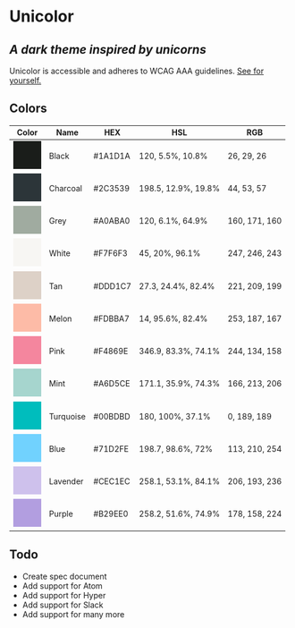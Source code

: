 # Unicolor
## _A dark theme inspired by unicorns_

Unicolor is accessible and adheres to WCAG AAA guidelines. [See for yourself.](http://www.sussex.ac.uk/tel/resource/tel_website/accessiblecontrast/?q=1A1D1A~A0ABA0~F7F6F3~DDD1C7~FDBBA7~F4869E~A6D5CE~00BDBD~71D2FE~CEC1EC~B29EE0)

## Colors
| Color | Name | HEX | HSL | RGB |
| ------ | ------ | ------ | ------ | ------ |
| <img src="https://github.com/tylerking/unicolor/blob/main/colors/black.png?raw=true" alt="drawing" width="50"/> | Black | #1A1D1A | 120, 5.5%, 10.8% | 26, 29, 26 |
| <img src="https://github.com/tylerking/unicolor/blob/main/colors/charcoal.png?raw=true" alt="drawing" width="50"/> | Charcoal | #2C3539 | 198.5, 12.9%, 19.8% | 44, 53, 57 |
| <img src="https://github.com/tylerking/unicolor/blob/main/colors/grey.png?raw=true" alt="drawing" width="50"/> | Grey | #A0ABA0 | 120, 6.1%, 64.9% | 160, 171, 160 |
| <img src="https://github.com/tylerking/unicolor/blob/main/colors/white.png?raw=true" alt="drawing" width="50"/> | White | #F7F6F3 | 45, 20%, 96.1% | 247, 246, 243 |
| <img src="https://github.com/tylerking/unicolor/blob/main/colors/tan.png?raw=true" alt="drawing" width="50"/> | Tan | #DDD1C7 | 27.3, 24.4%, 82.4% | 221, 209, 199 |
| <img src="https://github.com/tylerking/unicolor/blob/main/colors/melon.png?raw=true" alt="drawing" width="50"/> | Melon | #FDBBA7 | 14, 95.6%, 82.4% | 253, 187, 167 |
| <img src="https://github.com/tylerking/unicolor/blob/main/colors/pink.png?raw=true" alt="drawing" width="50"/> | Pink | #F4869E | 346.9, 83.3%, 74.1% | 244, 134, 158 |
| <img src="https://github.com/tylerking/unicolor/blob/main/colors/mint.png?raw=true" alt="drawing" width="50"/> | Mint | #A6D5CE | 171.1, 35.9%, 74.3% | 166, 213, 206 |
| <img src="https://github.com/tylerking/unicolor/blob/main/colors/turquoise.png?raw=true" alt="drawing" width="50"/> | Turquoise | #00BDBD | 180, 100%, 37.1% | 0, 189, 189 |
| <img src="https://github.com/tylerking/unicolor/blob/main/colors/blue.png?raw=true" alt="drawing" width="50"/> | Blue | #71D2FE | 198.7, 98.6%, 72% | 113, 210, 254 |
| <img src="https://github.com/tylerking/unicolor/blob/main/colors/lavender.png?raw=true" alt="drawing" width="50"/> | Lavender | #CEC1EC | 258.1, 53.1%, 84.1% | 206, 193, 236 |
| <img src="https://github.com/tylerking/unicolor/blob/main/colors/purple.png?raw=true" alt="drawing" width="50"/> | Purple | #B29EE0 | 258.2, 51.6%, 74.9% | 178, 158, 224 |


## Todo
- Create spec document
- Add support for Atom
- Add support for Hyper
- Add support for Slack
- Add support for many more